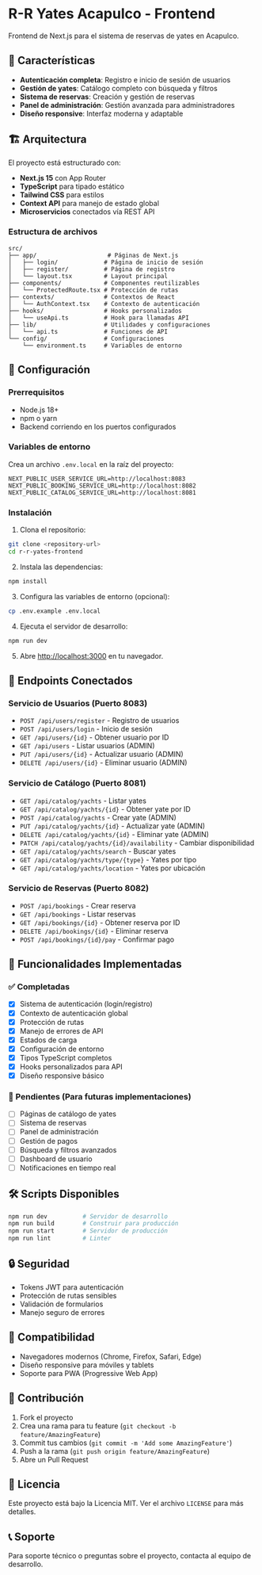 # R-R Yates Acapulco - Frontend

Frontend de Next.js para el sistema de reservas de yates en Acapulco.

## 🚀 Características

- **Autenticación completa**: Registro e inicio de sesión de usuarios
- **Gestión de yates**: Catálogo completo con búsqueda y filtros
- **Sistema de reservas**: Creación y gestión de reservas
- **Panel de administración**: Gestión avanzada para administradores
- **Diseño responsive**: Interfaz moderna y adaptable

## 🏗️ Arquitectura

El proyecto está estructurado con:

- **Next.js 15** con App Router
- **TypeScript** para tipado estático
- **Tailwind CSS** para estilos
- **Context API** para manejo de estado global
- **Microservicios** conectados vía REST API

### Estructura de archivos

```
src/
├── app/                    # Páginas de Next.js
│   ├── login/             # Página de inicio de sesión
│   ├── register/          # Página de registro
│   └── layout.tsx         # Layout principal
├── components/            # Componentes reutilizables
│   └── ProtectedRoute.tsx # Protección de rutas
├── contexts/              # Contextos de React
│   └── AuthContext.tsx    # Contexto de autenticación
├── hooks/                 # Hooks personalizados
│   └── useApi.ts          # Hook para llamadas API
├── lib/                   # Utilidades y configuraciones
│   └── api.ts             # Funciones de API
└── config/                # Configuraciones
    └── environment.ts     # Variables de entorno
```

## 🔧 Configuración

### Prerrequisitos

- Node.js 18+ 
- npm o yarn
- Backend corriendo en los puertos configurados

### Variables de entorno

Crea un archivo `.env.local` en la raíz del proyecto:

```env
NEXT_PUBLIC_USER_SERVICE_URL=http://localhost:8083
NEXT_PUBLIC_BOOKING_SERVICE_URL=http://localhost:8082
NEXT_PUBLIC_CATALOG_SERVICE_URL=http://localhost:8081
```

### Instalación

1. Clona el repositorio:
```bash
git clone <repository-url>
cd r-r-yates-frontend
```

2. Instala las dependencias:
```bash
npm install
```

3. Configura las variables de entorno (opcional):
```bash
cp .env.example .env.local
```

4. Ejecuta el servidor de desarrollo:
```bash
npm run dev
```

5. Abre [http://localhost:3000](http://localhost:3000) en tu navegador.

## 🔌 Endpoints Conectados

### Servicio de Usuarios (Puerto 8083)
- `POST /api/users/register` - Registro de usuarios
- `POST /api/users/login` - Inicio de sesión
- `GET /api/users/{id}` - Obtener usuario por ID
- `GET /api/users` - Listar usuarios (ADMIN)
- `PUT /api/users/{id}` - Actualizar usuario (ADMIN)
- `DELETE /api/users/{id}` - Eliminar usuario (ADMIN)

### Servicio de Catálogo (Puerto 8081)
- `GET /api/catalog/yachts` - Listar yates
- `GET /api/catalog/yachts/{id}` - Obtener yate por ID
- `POST /api/catalog/yachts` - Crear yate (ADMIN)
- `PUT /api/catalog/yachts/{id}` - Actualizar yate (ADMIN)
- `DELETE /api/catalog/yachts/{id}` - Eliminar yate (ADMIN)
- `PATCH /api/catalog/yachts/{id}/availability` - Cambiar disponibilidad
- `GET /api/catalog/yachts/search` - Buscar yates
- `GET /api/catalog/yachts/type/{type}` - Yates por tipo
- `GET /api/catalog/yachts/location` - Yates por ubicación

### Servicio de Reservas (Puerto 8082)
- `POST /api/bookings` - Crear reserva
- `GET /api/bookings` - Listar reservas
- `GET /api/bookings/{id}` - Obtener reserva por ID
- `DELETE /api/bookings/{id}` - Eliminar reserva
- `POST /api/bookings/{id}/pay` - Confirmar pago

## 🎨 Funcionalidades Implementadas

### ✅ Completadas
- [x] Sistema de autenticación (login/registro)
- [x] Contexto de autenticación global
- [x] Protección de rutas
- [x] Manejo de errores de API
- [x] Estados de carga
- [x] Configuración de entorno
- [x] Tipos TypeScript completos
- [x] Hooks personalizados para API
- [x] Diseño responsive básico

### 🚧 Pendientes (Para futuras implementaciones)
- [ ] Páginas de catálogo de yates
- [ ] Sistema de reservas
- [ ] Panel de administración
- [ ] Gestión de pagos
- [ ] Búsqueda y filtros avanzados
- [ ] Dashboard de usuario
- [ ] Notificaciones en tiempo real

## 🛠️ Scripts Disponibles

```bash
npm run dev          # Servidor de desarrollo
npm run build        # Construir para producción
npm run start        # Servidor de producción
npm run lint         # Linter
```

## 🔒 Seguridad

- Tokens JWT para autenticación
- Protección de rutas sensibles
- Validación de formularios
- Manejo seguro de errores

## 📱 Compatibilidad

- Navegadores modernos (Chrome, Firefox, Safari, Edge)
- Diseño responsive para móviles y tablets
- Soporte para PWA (Progressive Web App)

## 🤝 Contribución

1. Fork el proyecto
2. Crea una rama para tu feature (`git checkout -b feature/AmazingFeature`)
3. Commit tus cambios (`git commit -m 'Add some AmazingFeature'`)
4. Push a la rama (`git push origin feature/AmazingFeature`)
5. Abre un Pull Request

## 📄 Licencia

Este proyecto está bajo la Licencia MIT. Ver el archivo `LICENSE` para más detalles.

## 📞 Soporte

Para soporte técnico o preguntas sobre el proyecto, contacta al equipo de desarrollo.
